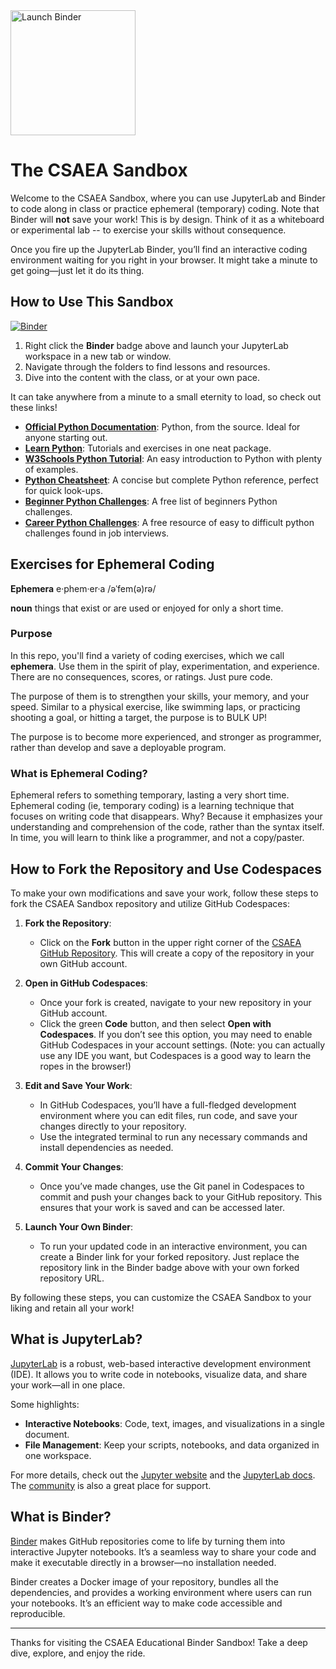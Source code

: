 <a href="https://mybinder.org/v2/gh/csaea/my-first-binder/HEAD" target="_blank">
    <img src="https://mybinder.org/badge_logo.svg" alt="Launch Binder" style="width: 200px; height: auto;">
</a>

# The CSAEA Sandbox

Welcome to the CSAEA Sandbox, where you can use JupyterLab and Binder to code along in class or practice ephemeral (temporary) coding. Note that Binder will **not** save your work! This is by design. Think of it as a whiteboard or experimental lab -- to exercise your skills without consequence. 

Once you fire up the JupyterLab Binder, you’ll find an interactive coding environment waiting for you right in your browser. It might take a minute to get going—just let it do its thing.

## How to Use This Sandbox

[![Binder](https://mybinder.org/badge_logo.svg)](https://mybinder.org/v2/gh/csaea/my-first-binder/HEAD)

1. Right click the **Binder** badge above and launch your JupyterLab workspace in a new tab or window. 
2. Navigate through the folders to find lessons and resources.
3. Dive into the content with the class, or at your own pace.

It can take anywhere from a minute to a small eternity to load, so check out these links!

- **[Official Python Documentation](https://docs.python.org/3/tutorial/index.html)**: Python, from the source. Ideal for anyone starting out.
- **[Learn Python](https://www.learnpython.org/)**: Tutorials and exercises in one neat package.
- **[W3Schools Python Tutorial](https://www.w3schools.com/python/)**: An easy introduction to Python with plenty of examples.
- **[Python Cheatsheet](https://www.pythoncheatsheet.org/)**: A concise but complete Python reference, perfect for quick look-ups.
- **[Beginner Python Challenges](https://pythonprinciples.com/challenges/Capital-indexes/)**: A free list of beginners Python challenges.
- **[Career Python Challenges](https://neetcode.io/)**: A free resource of easy to difficult python challenges found in job interviews. 

## Exercises for Ephemeral Coding 

**Ephemera**
e·phem·er·a
/əˈfem(ə)rə/

**noun**
things that exist or are used or enjoyed for only a short time.

### Purpose 

In this repo, you'll find a variety of coding exercises, which we call **ephemera**. Use them in the spirit of play, experimentation, and experience. There are no consequences, scores, or ratings. Just pure code.  

The purpose of them is to strengthen your skills, your memory, and your speed. Similar to a physical exercise, like swimming laps, or practicing shooting a goal, or hitting a target, the purpose is to BULK UP! 

The purpose is to become more experienced, and stronger as programmer, rather than develop and save a deployable program. 

### What is Ephemeral Coding?

Ephemeral refers to something temporary, lasting a very short time. Ephemeral coding (ie, temporary coding) is a learning technique that focuses on writing code that disappears. Why? Because it emphasizes your understanding and comprehension of the code, rather than the syntax itself. In time, you will learn to think like a programmer, and not a copy/paster. 

## How to Fork the Repository and Use Codespaces

To make your own modifications and save your work, follow these steps to fork the CSAEA Sandbox repository and utilize GitHub Codespaces:

1. **Fork the Repository**:
   - Click on the **Fork** button in the upper right corner of the [CSAEA GitHub Repository](https://github.com/csaea/my-first-binder). This will create a copy of the repository in your own GitHub account.

2. **Open in GitHub Codespaces**:
   - Once your fork is created, navigate to your new repository in your GitHub account.
   - Click the green **Code** button, and then select **Open with Codespaces**. If you don’t see this option, you may need to enable GitHub Codespaces in your account settings. (Note: you can actually use any IDE you want, but Codespaces is a good way to learn the ropes in the browser!)

3. **Edit and Save Your Work**:
   - In GitHub Codespaces, you’ll have a full-fledged development environment where you can edit files, run code, and save your changes directly to your repository.
   - Use the integrated terminal to run any necessary commands and install dependencies as needed.

4. **Commit Your Changes**:
   - Once you’ve made changes, use the Git panel in Codespaces to commit and push your changes back to your GitHub repository. This ensures that your work is saved and can be accessed later.

5. **Launch Your Own Binder**:
   - To run your updated code in an interactive environment, you can create a Binder link for your forked repository. Just replace the repository link in the Binder badge above with your own forked repository URL.

By following these steps, you can customize the CSAEA Sandbox to your liking and retain all your work!

## What is JupyterLab?

[JupyterLab](https://jupyter.org/) is a robust, web-based interactive development environment (IDE). It allows you to write code in notebooks, visualize data, and share your work—all in one place.

Some highlights:

- **Interactive Notebooks**: Code, text, images, and visualizations in a single document.
- **File Management**: Keep your scripts, notebooks, and data organized in one workspace.

For more details, check out the [Jupyter website](https://jupyter.org/) and the [JupyterLab docs](https://jupyterlab.readthedocs.io/en/stable/). The [community](https://jupyter.org/community) is also a great place for support.

## What is Binder?

[Binder](https://mybinder.org/) makes GitHub repositories come to life by turning them into interactive Jupyter notebooks. It’s a seamless way to share your code and make it executable directly in a browser—no installation needed.

Binder creates a Docker image of your repository, bundles all the dependencies, and provides a working environment where users can run your notebooks. It’s an efficient way to make code accessible and reproducible.

---

Thanks for visiting the CSAEA Educational Binder Sandbox! Take a deep dive, explore, and enjoy the ride.
